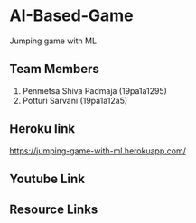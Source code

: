 # AI-Based-Game
Jumping game with ML

## Team Members
1. Penmetsa Shiva Padmaja (19pa1a1295)
2. Potturi Sarvani (19pa1a12a5)

## Heroku link
https://jumping-game-with-ml.herokuapp.com/

## Youtube Link


## Resource Links

